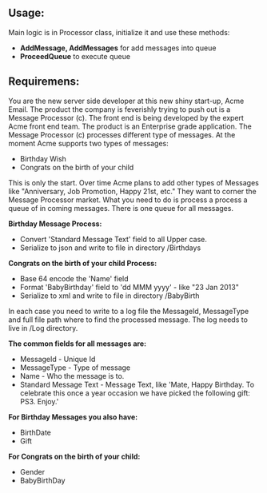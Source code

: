 ## Usage:

Main logic is in Processor class, initialize it and use these methods:
- **AddMessage, AddMessages** for add messages into queue
- **ProceedQueue** to execute queue


## Requiremens:
You are the new server side developer at this new shiny start-up, Acme Email. The product the company is feverishly trying to push out is a Message Processor (c). The front end is being developed by the expert Acme front end team. The product is an Enterprise grade application.
The Message Processor (c) processes different type of messages. At the moment Acme supports two types of messages:
- Birthday Wish
- Congrats on the birth of your child

This is only the start. Over time Acme plans to add other types of Messages like "Anniversary, Job Promotion, Happy 21st, etc." They want to corner the Message Processor market.
What you need to do is process a process a queue of in coming messages. There is one queue for all messages.

**Birthday Message Process:**
- Convert 'Standard Message Text' field to all Upper case.
- Serialize to json and write to file in directory /Birthdays

**Congrats on the birth of your child Process:**
- Base 64 encode the 'Name' field
- Format 'BabyBirthday' field to 'dd MMM yyyy' - like "23 Jan 2013"
- Serialize to xml and write to file in directory /BabyBirth

In each case you need to write to a log file the MessageId, MessageType and full file path where to find the processed message. The log needs to live in /Log directory.

**The common fields for all messages are:**
- MessageId - Unique Id
- MessageType - Type of message
- Name - Who the message is to.
- Standard Message Text - Message Text, like 'Mate, Happy Birthday. To celebrate this once a year occasion we have picked the following gift: PS3. Enjoy.'

**For Birthday Messages you also have:**
- BirthDate
- Gift

**For Congrats on the birth of your child:**
- Gender
- BabyBirthDay
